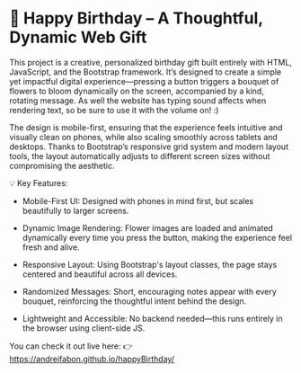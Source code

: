 # 🌸 Happy Birthday – A Thoughtful, Dynamic Web Gift

This project is a creative, personalized birthday gift built entirely with HTML, JavaScript, and the Bootstrap framework. It’s designed to create a simple yet impactful digital experience—pressing a button triggers a bouquet of flowers to bloom dynamically on the screen, accompanied by a kind, rotating message. As well the website has typing sound affects when rendering text, so be sure to use it with the volume on! :)

The design is mobile-first, ensuring that the experience feels intuitive and visually clean on phones, while also scaling smoothly across tablets and desktops. Thanks to Bootstrap’s responsive grid system and modern layout tools, the layout automatically adjusts to different screen sizes without compromising the aesthetic.

💡 Key Features:
- Mobile-First UI: Designed with phones in mind first, but scales beautifully to larger screens.

- Dynamic Image Rendering: Flower images are loaded and animated dynamically every time you press the button, making the experience feel fresh and alive.

- Responsive Layout: Using Bootstrap's layout classes, the page stays centered and beautiful across all devices.

- Randomized Messages: Short, encouraging notes appear with every bouquet, reinforcing the thoughtful intent behind the design.

- Lightweight and Accessible: No backend needed—this runs entirely in the browser using client-side JS.

You can check it out live here:
👉 https://andreifabon.github.io/happyBirthday/